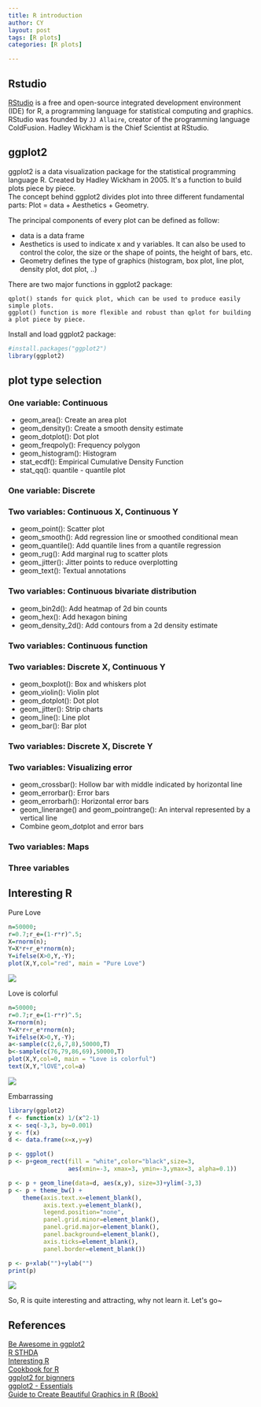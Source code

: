 ```yaml
---
title: R introduction
author: CY
layout: post
tags: [R plots]
categories: [R plots]

---
```


Rstudio
-------

[RStudio](https://www.rstudio.com/) is a free and open-source integrated development environment (IDE) for R, a programming language for statistical computing and graphics.    
RStudio was founded by `JJ Allaire`, creator of the programming language ColdFusion. Hadley Wickham is the Chief Scientist at RStudio.

ggplot2
-------
ggplot2 is a data visualization package for the statistical programming language R. Created by Hadley Wickham in 2005. It's a function to build plots piece by piece.   
The concept behind ggplot2 divides plot into three different fundamental parts:       Plot = data + Aesthetics + Geometry.  

The principal components of every plot can be defined as follow:   
- data is a data frame    
- Aesthetics is used to indicate x and y variables. It can also be used to control the color, the size or the shape of points, the height of bars, etc.   
- Geometry defines the type of graphics (histogram, box plot, line plot, density plot, dot plot, ..)

There are two major functions in ggplot2 package:
```
qplot() stands for quick plot, which can be used to produce easily simple plots.
ggplot() function is more flexible and robust than qplot for building a plot piece by piece.
```

Install and load ggplot2 package:  
``` r
#install.packages("ggplot2")
library(ggplot2)
```

plot type selection
-------------------

### One variable: Continuous
- geom_area(): Create an area plot
- geom_density(): Create a smooth density estimate
- geom_dotplot(): Dot plot
- geom_freqpoly(): Frequency polygon
- geom_histogram(): Histogram
- stat_ecdf(): Empirical Cumulative Density Function
- stat_qq(): quantile - quantile plot

### One variable: Discrete

### Two variables: Continuous X, Continuous Y
- geom_point(): Scatter plot
- geom_smooth(): Add regression line or smoothed conditional mean
- geom_quantile(): Add quantile lines from a quantile regression
- geom_rug(): Add marginal rug to scatter plots
- geom_jitter(): Jitter points to reduce overplotting
- geom_text(): Textual annotations

### Two variables: Continuous bivariate distribution 
- geom_bin2d(): Add heatmap of 2d bin counts
- geom_hex(): Add hexagon bining
- geom_density_2d(): Add contours from a 2d density estimate

### Two variables: Continuous function

### Two variables: Discrete X, Continuous Y
- geom_boxplot(): Box and whiskers plot
- geom_violin(): Violin plot
- geom_dotplot(): Dot plot
- geom_jitter(): Strip charts
- geom_line(): Line plot
- geom_bar(): Bar plot

### Two variables: Discrete X, Discrete Y

### Two variables: Visualizing error
- geom_crossbar(): Hollow bar with middle indicated by horizontal line
- geom_errorbar(): Error bars
- geom_errorbarh(): Horizontal error bars
- geom_linerange() and geom_pointrange(): An interval represented by a vertical line
- Combine geom_dotplot and error bars

### Two variables: Maps

### Three variables

Interesting R
-------------
Pure Love  
``` r
n=50000;
r=0.7;r_e=(1-r*r)^.5;
X=rnorm(n);
Y=X*r+r_e*rnorm(n);
Y=ifelse(X>0,Y,-Y);
plot(X,Y,col="red", main = "Pure Love")
```
![](/images/introduction-unnamed-chunk-3-1.png)

Love is colorful
``` r
n=50000;
r=0.7;r_e=(1-r*r)^.5;
X=rnorm(n);
Y=X*r+r_e*rnorm(n);
Y=ifelse(X>0,Y,-Y);
a<-sample(c(2,6,7,8),50000,T)
b<-sample(c(76,79,86,69),50000,T)
plot(X,Y,col=0, main = "Love is colorful")
text(X,Y,"lOVE",col=a)
```
![](/images/introduction-unnamed-chunk-4-1.png)

Embarrassing 
``` r
library(ggplot2)
f <- function(x) 1/(x^2-1)
x <- seq(-3,3, by=0.001)
y <- f(x)
d <- data.frame(x=x,y=y)

p <- ggplot()
p <- p+geom_rect(fill = "white",color="black",size=3,
                 aes(xmin=-3, xmax=3, ymin=-3,ymax=3, alpha=0.1))

p <- p + geom_line(data=d, aes(x,y), size=3)+ylim(-3,3)
p <- p + theme_bw() +
    theme(axis.text.x=element_blank(),
          axis.text.y=element_blank(),
          legend.position="none",
          panel.grid.minor=element_blank(),
          panel.grid.major=element_blank(),
          panel.background=element_blank(),
          axis.ticks=element_blank(),
          panel.border=element_blank())

p <- p+xlab("")+ylab("")
print(p)
```
![](images/introduction-unnamed-chunk-5-1.png) 

So, R is quite interesting and attracting, why not learn it. Let's go~  

References
----------
[Be Awesome in ggplot2](http://www.sthda.com/english/wiki/be-awesome-in-ggplot2-a-practical-guide-to-be-highly-effective-r-software-and-data-visualization#one-variable-discrete)   
[R STHDA](http://www.sthda.com/english/wiki/r-software)  
[Interesting R](https://www.plob.org/article/1221.html)  
[Cookbook for R](http://www.cookbook-r.com/)  
[ggplot2 for bignners](https://www.plob.org/article/10475.html)  
[ggplot2 - Essentials](http://www.sthda.com/english/wiki/ggplot2-essentials)   
[Guide to Create Beautiful Graphics in R (Book)](http://www.sthda.com/english/download/3-ebooks/5-guide-to-create-beautiful-graphics-in-r-book)